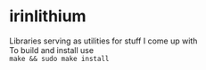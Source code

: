 # irinlithium
Libraries serving as utilities for stuff I come up with  
To build and install use  
`make && sudo make install`
